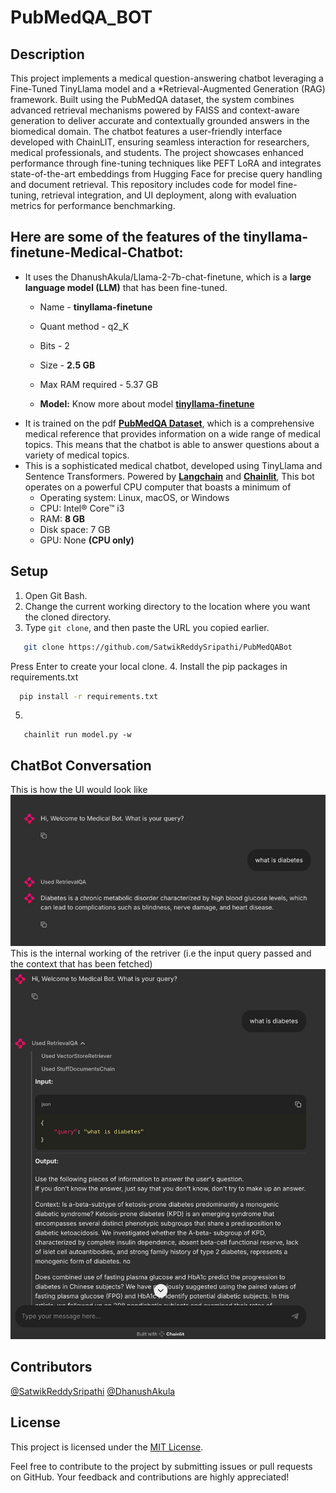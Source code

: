 # PubMedQA_BOT
## Description
This project implements a medical question-answering chatbot leveraging a Fine-Tuned TinyLlama model and a *Retrieval-Augmented Generation (RAG) framework. Built using the PubMedQA dataset, the system combines advanced retrieval mechanisms powered by FAISS and context-aware generation to deliver accurate and contextually grounded answers in the biomedical domain. The chatbot features a user-friendly interface developed with ChainLIT, ensuring seamless interaction for researchers, medical professionals, and students. The project showcases enhanced performance through fine-tuning techniques like PEFT LoRA and integrates state-of-the-art embeddings from Hugging Face for precise query handling and document retrieval. This repository includes code for model fine-tuning, retrieval integration, and UI deployment, along with evaluation metrics for performance benchmarking.


## Here are some of the features of the tinyllama-finetune-Medical-Chatbot:

 - It uses the DhanushAkula/Llama-2-7b-chat-finetune, which is a **large language model (LLM)** that has been fine-tuned.
   * Name - **tinyllama-finetune**
   * Quant method - q2_K
   * Bits - 2
   * Size - **2.5 GB**
   * Max RAM required - 5.37 GB
 
   * **Model:** Know more about model **[tinyllama-finetune](https://huggingface.co/DhanushAkula/tinyllama-finetune)**
 - It is trained on the pdf **[PubMedQA Dataset](https://github.com/pubmedqa/pubmedqa)**, which is a comprehensive medical reference that provides information on a wide range of medical topics. This means that the chatbot is able to answer questions about a variety of medical topics.
 - This is a sophisticated medical chatbot, developed using TinyLlama and Sentence Transformers. Powered by **[Langchain](https://python.langchain.com/docs/get_started/introduction)** and **[Chainlit](https://docs.chainlit.io/overview)**, This bot operates on a powerful CPU computer that boasts a minimum of
    * Operating system: Linux, macOS, or Windows
    * CPU: Intel® Core™ i3
    * RAM: **8 GB**
    * Disk space: 7 GB
    * GPU: None **(CPU only)**


##  Setup
1. Open Git Bash.
2. Change the current working directory to the location where you want the cloned directory.
3. Type `git clone`, and then paste the URL you copied earlier.
```bash
   git clone https://github.com/SatwikReddySripathi/PubMedQABot
```
Press Enter to create your local clone.
4. Install the pip packages in requirements.txt
 ```bash
   pip install -r requirements.txt
 ```
5. 
```terminal
   chainlit run model.py -w
```
## ChatBot Conversation
This is how the UI would look like
![ChatBot Conversation img-1](https://github.com/SatwikReddySripathi/PubMedQABot/blob/main/assets/ui.png)
This is the internal working of the retriver (i.e the input query passed and the context that has been fetched)
![ChatBot Conversation img-2](https://github.com/SatwikReddySripathi/PubMedQABot/blob/main/assets/rag1.jpg)



## Contributors
[@SatwikReddySripathi](https://github.com/SatwikReddySripathi/)
[@DhanushAkula](https://github.com/DhanushAkula/)
## License

This project is licensed under the [MIT License](https://github.com/ThisIs-Developer/Llama-2-GGML-Medical-Chatbot/blob/main/LICENSE).

Feel free to contribute to the project by submitting issues or pull requests on GitHub. Your feedback and contributions are highly appreciated!